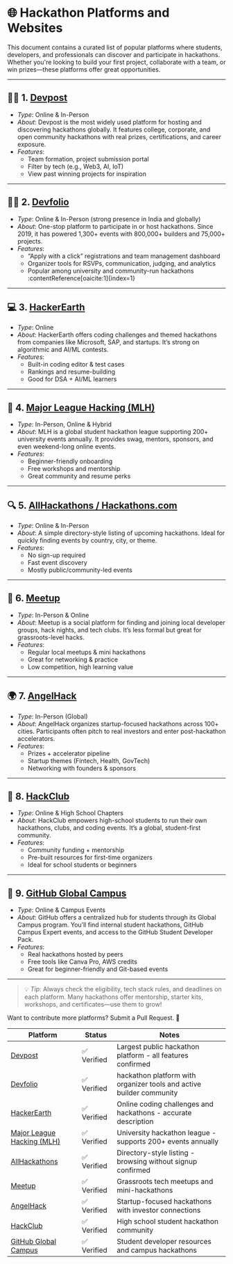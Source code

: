 # 🌐 Hackathon Platforms and Websites

This document contains a curated list of popular platforms where students, developers, and professionals can discover and participate in hackathons. Whether you're looking to build your first project, collaborate with a team, or win prizes—these platforms offer great opportunities.

---

## 🧑‍💻 1. [Devpost](https://devpost.com/)
- *Type*: Online & In-Person
- *About*: Devpost is the most widely used platform for hosting and discovering hackathons globally. It features college, corporate, and open community hackathons with real prizes, certifications, and career exposure.
- *Features*:
  - Team formation, project submission portal
  - Filter by tech (e.g., Web3, AI, IoT)
  - View past winning projects for inspiration

---
## 🧑‍💻 2. [Devfolio](https://devfolio.co/)
- *Type*: Online & In-Person (strong presence in India and globally)  
- *About*: One-stop platform to participate in or host hackathons. Since 2019, it has powered 1,300+ events with 800,000+ builders and 75,000+ projects.  
- *Features*:
  - “Apply with a click” registrations and team management dashboard
  - Organizer tools for RSVPs, communication, judging, and analytics
  - Popular among university and community-run hackathons :contentReference[oaicite:1]{index=1}
---

## 💻 3. [HackerEarth](https://www.hackerearth.com/challenges/)
- *Type*: Online
- *About*: HackerEarth offers coding challenges and themed hackathons from companies like Microsoft, SAP, and startups. It’s strong on algorithmic and AI/ML contests.
- *Features*:
  - Built-in coding editor & test cases
  - Rankings and resume-building
  - Good for DSA + AI/ML learners

---

## 🏫 4. [Major League Hacking (MLH)](https://mlh.io/)
- *Type*: In-Person, Online & Hybrid
- *About*: MLH is a global student hackathon league supporting 200+ university events annually. It provides swag, mentors, sponsors, and even weekend-long online events.
- *Features*:
  - Beginner-friendly onboarding
  - Free workshops and mentorship
  - Great community and resume perks

---

## 🔍 5. [AllHackathons / Hackathons.com](https://us.allhackathons.com/)
- *Type*: Online & In-Person
- *About*: A simple directory-style listing of upcoming hackathons. Ideal for quickly finding events by country, city, or theme.
- *Features*:
  - No sign-up required
  - Fast event discovery
  - Mostly public/community-led events

---

## 🤝 6. [Meetup](https://www.meetup.com/)
- *Type*: In-Person & Online
- *About*: Meetup is a social platform for finding and joining local developer groups, hack nights, and tech clubs. It’s less formal but great for grassroots-level hacks.
- *Features*:
  - Regular local meetups & mini hackathons
  - Great for networking & practice
  - Low competition, high learning value

---

## 🌍 7. [AngelHack](https://angelhack.com/)
- *Type*: In-Person (Global)
- *About*: AngelHack organizes startup-focused hackathons across 100+ cities. Participants often pitch to real investors and enter post-hackathon accelerators.
- *Features*:
  - Prizes + accelerator pipeline
  - Startup themes (Fintech, Health, GovTech)
  - Networking with founders & sponsors

---

## 🧠 8. [HackClub](https://hackclub.com/)
- *Type*: Online & High School Chapters
- *About*: HackClub empowers high-school students to run their own hackathons, clubs, and coding events. It’s a global, student-first community.
- *Features*:
  - Community funding + mentorship
  - Pre-built resources for first-time organizers
  - Ideal for school students or beginners

---

## 🚀 9. [GitHub Global Campus](https://education.github.com/)
- *Type*: Online & Campus Events
- *About*: GitHub offers a centralized hub for students through its Global Campus program. You’ll find internal student hackathons, GitHub Campus Expert events, and access to the GitHub Student Developer Pack.
- *Features*:
  - Real hackathons hosted by peers
  - Free tools like Canva Pro, AWS credits
  - Great for beginner-friendly and Git-based events

---

> 💡 *Tip*: Always check the eligibility, tech stack rules, and deadlines on each platform. Many hackathons offer mentorship, starter kits, workshops, and certificates—use them to grow!

Want to contribute more platforms? Submit a Pull Request. 🚀




| Platform | Status | Notes |
|----------|--------|-------------------|
| [Devpost](https://devpost.com/) | ✅ Verified | Largest public hackathon platform - all features confirmed |
| [Devfolio](https://devfolio.co/) | ✅ Verified |hackathon platform with organizer tools and active builder community |
| [HackerEarth](https://www.hackerearth.com/challenges/) | ✅ Verified | Online coding challenges and hackathons - accurate description |
| [Major League Hacking (MLH)](https://mlh.io/) | ✅ Verified | University hackathon league - supports 200+ events annually |
| [AllHackathons](https://us.allhackathons.com/) | ✅ Verified | Directory-style listing - browsing without signup confirmed |
| [Meetup](https://www.meetup.com/) | ✅ Verified | Grassroots tech meetups and mini-hackathons |
| [AngelHack](https://angelhack.com/) | ✅ Verified | Startup-focused hackathons with investor connections |
| [HackClub](https://hackclub.com/) | ✅ Verified | High school student hackathon community |
| [GitHub Global Campus](https://education.github.com/) | ✅ Verified | Student developer resources and campus hackathons |
